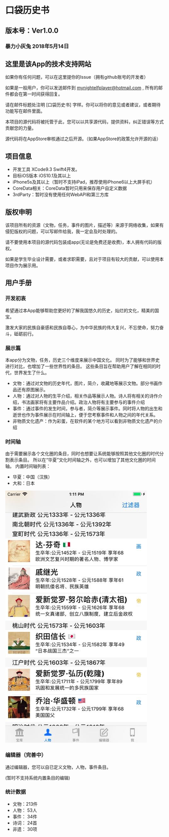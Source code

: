 # 口袋历史书

## 版本号：Ver1.0.0

### 暴力小灰兔 2018年5月14日

## 这里是该App的技术支持网站

如果你有任何问题，可以在这里提你的Issue（拥有github账号的开发者）

如果是一般用户，你可以发送邮件到 mynightelfplayer@hotmail.com , 所有的邮件都会在第一时间获得回复。

请在邮件标题处注明 [口袋历史书] 字样。你可以将你的意见或者建议，或者期待功能写在邮件里面。

本项目的源代码将被托管于此，您可以以共享源代码，提供资料，纠正错误等方式贡献您的力量。

源代码将在AppStore审核通过之后开源。（如果AppStore的政策允许开源的话）

## 项目信息

- 开发工具 XCode9.3 Swift4开发。
- 目标iOS版本 iOS10.1及其以上
- iPhone5s及其以上（暂时不支持iPad，推荐使用iPhone6以上大屏手机）
- CoreData相关：CoreData暂时只用来保存用户自定义数据
- 3rdParty：暂时没有使用任何WebAPI和第三方库

## 版权申明

该项目所有的资源（文物，任务，事件的图片，描述等）来源于网络收集，如果有侵犯版权的问题，可以写邮件给我，我一定会及时处理的。

请不要使用本项目的源代码包装成app(无论是免费还是收费)，本人拥有代码的版权。

如果是学生毕业设计需要，或者求职需要，且对于项目有较大的贡献，可以使用本项目作为展示用。

## 用户手册

### 开发初衷

希望通过本App能够帮助您更好的了解我国悠久的历史，灿烂的文化，精美的国宝。

激发大家的民族自豪感和民族自尊心，为中华民族的伟大复兴，不忘使命，努力奋斗，砥砺前行。

### 展示篇

本app分为文物，任务，历史三个维度来展示中国文化。
同时为了能够和世界史进行对比，也增加了一些世界性的条目。
这些条目旨在帮助用户了解在相同的时代，世界发生了什么。

- 文物：通过对文物的历史年代，图片，简介，收藏地等展示文物。部分书画作品还有原图展示。
- 人物：通过对人物的生平介绍，相关作品等展示人物。诗人将有相关的诗作介绍，书法画家将有主要作品介绍。政治人物将有主要参与的事件介绍
- 事件：通过事件的发生时间，参与者，简介等展示事件。同时将人物的出生和逝世也作为事件展示在时间轴上，便于您考察事件和人物之间的年代关系。
- 非物质文化遗产：作为彩蛋，在软件的某个地方可以看到非物质文化遗产的介绍

### 时间轴

由于需要展示各个文化圈的条目，同时也想要让系统能够按照其他文化圈的时代分割表示条目。
所以在“华夏”文化时间轴之外，也可以增加了其他文化圈的时间轴。
内置时间轴列表：

- 华夏：中国（汉族）
- 大和：日本

![大和时间轴展示人物](image/大和时间轴展示人物.jpg)

### 编辑器（完善中）

通过编辑器，您可以自已定义文物，人物，事件条目。

(暂时不支持系统内置条目的编辑)

### 统计数据

- 文物：213件
- 人物： 53人
- 事件： 34件
- 诗词： 24首
- 非遗： 30项